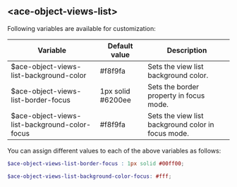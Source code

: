 ## <ace-object-views-list\>
Following variables are available for customization:

| Variable                                                 | Default value                    | Description                               |
| ---------------------------------------------------------|----------------------------------|-------------------------------------------|
| $ace-object-views-list-background-color            | #f8f9fa                          | Sets the view list background color.|
| $ace-object-views-list-border-focus                      | 1px solid #6200ee                | Sets the border property in focus mode.|
| $ace-object-views-list-background-color-focus            | #f8f9fa                          | Sets the view list background color in focus mode.|

You can assign different values to each of the above variables as follows:
```scss
$ace-object-views-list-border-focus : 1px solid #00ff00;

$ace-object-views-list-background-color-focus: #fff;
```


<!-- add 2 more variables without focus -->